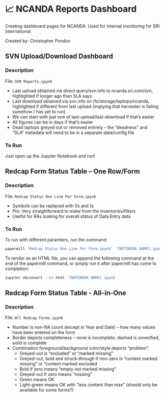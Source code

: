 # 📈 NCANDA Reports Dashboard
Creating dashboard pages for NCANDA. Used for internal monitoring for SRI International.

Created by: Christopher Pondoc

## SVN Upload/Download Dashboard

### Description
File: `SVN Reports.ipynb`
* Last upload obtained via direct query/svn info to ncanda.sri.com/svn, highlighted if longer ago than SLA says​
* Last download obtained via svn info on /fs/storage/laptops/ncanda, highlighted if different from last upload (implying that harvester is failing somehow / has yet to run)​
* We can start with just one of last-upload/last-download if that’s easier​
* All figures can be in days if that’s easier​
* Dead laptops greyed out or removed entirely – the “deadness” and “SLA” metadata will need to be in a separate data/config file

### To Run
Just open up the Jupyter Notebook and run!

## Redcap Form Status Table – One Row/Form​

### Description
File: `Redcap Status One Line Per Form.ipynb`
* Symbols can be replaced with 0s and 1s​
* Pro: Very straightforward to make from the inventories/filters​
* Useful for RAs looking for overall status of Data Entry data

### To Run
To run with different paramters, run the command:
``` bash
papermill 'Redcap Status One Line Per Form.ipynb' '[NOTEBOOK NAME].ipynb' -p site '[SITE NAME'
```

To render as an HTML file, you can append the following command at the end of the papermill command, or simply run it after papermill has come to completion:
``` bash
jupyter nbconvert --to html '[NOTEBOOK NAME].ipynb'
```

## Redcap Form Status Table - All-in-One

### Description
File: `All Redcap Forms.ipynb`
* Number is non-NA count (except in Year and Date) – how many values have been entered on the form​
* Border depicts completeness – none is incomplete, dashed is unverified, solid is complete​
* Combination foreground/background color/style depicts “problem”:​
    - Greyed-out is “excluded” or “marked missing”​
    - Greyed-out, bold and struck-through if non-zero is “content marked missing” or “content marked excluded​
    - Bold if zero means “empty not marked missing”​
    - Greyed-out if zero means “missing”​
    - Green means OK​
    - Light-green means OK with “less content than max” (should only be available for some forms?)